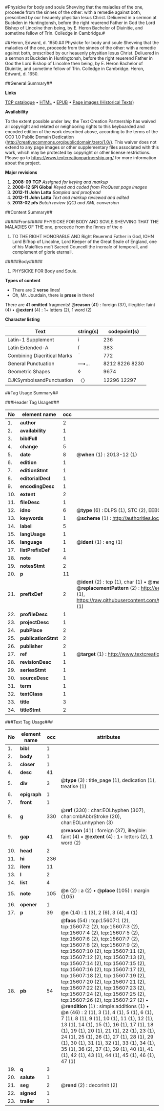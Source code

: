 #Physicke for body and soule Shevving that the maladies of the one, proceede from the sinnes of the other: with a remedie against both, prescribed by our heauenly physitian Iesus Christ. Deliuered in a sermon at Buckden in Huntingtonsh, before the right reuerend Father in God the Lord Bishop of Lincolne then being, by E. Heron Bachelor of Diuinitie, and sometime fellow of Trin. Colledge in Cambridge.#

##Heron, Edward, d. 1650.##
Physicke for body and soule Shevving that the maladies of the one, proceede from the sinnes of the other: with a remedie against both, prescribed by our heauenly physitian Iesus Christ. Deliuered in a sermon at Buckden in Huntingtonsh, before the right reuerend Father in God the Lord Bishop of Lincolne then being, by E. Heron Bachelor of Diuinitie, and sometime fellow of Trin. Colledge in Cambridge.
Heron, Edward, d. 1650.

##General Summary##

**Links**

[TCP catalogue](http://www.ota.ox.ac.uk/tcp/)  • 
[HTML](http://tei.it.ox.ac.uk/tcp/Texts-HTML/free/A03/A03099.html)  • 
[EPUB](http://tei.it.ox.ac.uk/tcp/Texts-EPUB/free/A03/A03099.epub) • 
[Page images (Historical Texts)](https://historicaltexts.jisc.ac.uk/eebo-99850406e)

**Availability**

To the extent possible under law, the Text Creation Partnership has waived all copyright and related or neighboring rights to this keyboarded and encoded edition of the work described above, according to the terms of the CC0 1.0 Public Domain Dedication (http://creativecommons.org/publicdomain/zero/1.0/). This waiver does not extend to any page images or other supplementary files associated with this work, which may be protected by copyright or other license restrictions. Please go to https://www.textcreationpartnership.org/ for more information about the project.

**Major revisions**

1. __2008-09__ __TCP__ *Assigned for keying and markup*
1. __2008-12__ __SPi Global__ *Keyed and coded from ProQuest page images*
1. __2012-11__ __John Latta__ *Sampled and proofread*
1. __2012-11__ __John Latta__ *Text and markup reviewed and edited*
1. __2013-02__ __pfs__ *Batch review (QC) and XML conversion*

##Content Summary##

#####Front#####
PHYSICKE FOR BODY AND SOVLE.SHEVVING THAT THE MALADIES OF THE one, proceede from the ſinnes of the o
1. TO THE RIGHT HONORABLE AND Right Reuerend Father in God, IOHN Lord Biſhop of Lincolne, Lord Keeper of the Great Seale of England, one of his Maieſties moſt Sacred Councell the increaſe of temporall, and complement of glorie eternall.

#####Body#####

1. PHYSICKE FOR Body and Soule.

**Types of content**

  * There are 2 **verse** lines!
  * Oh, Mr. Jourdain, there is **prose** in there!

There are 41 **omitted** fragments! 
 @__reason__ (41) : foreign (37), illegible: faint (4)  •  @__extent__ (4) : 1+ letters (2), 1 word (2)

**Character listing**


|Text|string(s)|codepoint(s)|
|---|---|---|
|Latin-1 Supplement|ì|236|
|Latin Extended-A|ſ|383|
|Combining             Diacritical Marks|̄|772|
|General Punctuation|—•…|8212 8226 8230|
|Geometric Shapes|◊|9674|
|CJKSymbolsandPunctuation|〈〉|12296 12297|

##Tag Usage Summary##

###Header Tag Usage###

|No|element name|occ|attributes|
|---|---|---|---|
|1.|__author__|2||
|2.|__availability__|1||
|3.|__biblFull__|1||
|4.|__change__|5||
|5.|__date__|8| @__when__ (1) : 2013-12 (1)|
|6.|__edition__|1||
|7.|__editionStmt__|1||
|8.|__editorialDecl__|1||
|9.|__encodingDesc__|1||
|10.|__extent__|2||
|11.|__fileDesc__|1||
|12.|__idno__|6| @__type__ (6) : DLPS (1), STC (2), EEBO-CITATION (1), PROQUEST (1), VID (1)|
|13.|__keywords__|1| @__scheme__ (1) : http://authorities.loc.gov/ (1)|
|14.|__label__|5||
|15.|__langUsage__|1||
|16.|__language__|1| @__ident__ (1) : eng (1)|
|17.|__listPrefixDef__|1||
|18.|__note__|4||
|19.|__notesStmt__|2||
|20.|__p__|11||
|21.|__prefixDef__|2| @__ident__ (2) : tcp (1), char (1)  •  @__matchPattern__ (2) : ([0-9\-]+):([0-9IVX]+) (1), (.+) (1)  •  @__replacementPattern__ (2) : http://eebo.chadwyck.com/downloadtiff?vid=$1&page=$2 (1), https://raw.githubusercontent.com/textcreationpartnership/Texts/master/tcpchars.xml#$1 (1)|
|22.|__profileDesc__|1||
|23.|__projectDesc__|1||
|24.|__pubPlace__|2||
|25.|__publicationStmt__|2||
|26.|__publisher__|2||
|27.|__ref__|1| @__target__ (1) : http://www.textcreationpartnership.org/docs/. (1)|
|28.|__revisionDesc__|1||
|29.|__seriesStmt__|1||
|30.|__sourceDesc__|1||
|31.|__term__|1||
|32.|__textClass__|1||
|33.|__title__|3||
|34.|__titleStmt__|2||


###Text Tag Usage###

|No|element name|occ|attributes|
|---|---|---|---|
|1.|__bibl__|1||
|2.|__body__|1||
|3.|__closer__|1||
|4.|__desc__|41||
|5.|__div__|3| @__type__ (3) : title_page (1), dedication (1), treatise (1)|
|6.|__epigraph__|1||
|7.|__front__|1||
|8.|__g__|330| @__ref__ (330) : char:EOLhyphen (307), char:cmbAbbrStroke (20), char:EOLunhyphen (3)|
|9.|__gap__|41| @__reason__ (41) : foreign (37), illegible: faint (4)  •  @__extent__ (4) : 1+ letters (2), 1 word (2)|
|10.|__head__|2||
|11.|__hi__|236||
|12.|__item__|11||
|13.|__l__|2||
|14.|__list__|4||
|15.|__note__|105| @__n__ (2) : a (2)  •  @__place__ (105) : margin (105)|
|16.|__opener__|1||
|17.|__p__|39| @__n__ (14) : 1 (3), 2 (6), 3 (4), 4 (1)|
|18.|__pb__|54| @__facs__ (54) : tcp:15607:1 (2), tcp:15607:2 (2), tcp:15607:3 (2), tcp:15607:4 (2), tcp:15607:5 (2), tcp:15607:6 (2), tcp:15607:7 (2), tcp:15607:8 (2), tcp:15607:9 (2), tcp:15607:10 (2), tcp:15607:11 (2), tcp:15607:12 (2), tcp:15607:13 (2), tcp:15607:14 (2), tcp:15607:15 (2), tcp:15607:16 (2), tcp:15607:17 (2), tcp:15607:18 (2), tcp:15607:19 (2), tcp:15607:20 (2), tcp:15607:21 (2), tcp:15607:22 (2), tcp:15607:23 (2), tcp:15607:24 (2), tcp:15607:25 (2), tcp:15607:26 (2), tcp:15607:27 (2)  •  @__rendition__ (1) : simple:additions (1)  •  @__n__ (46) : 2 (1), 3 (1), 4 (1), 5 (1), 6 (1), 7 (1), 8 (1), 9 (1), 10 (1), 11 (1), 12 (1), 13 (1), 14 (1), 15 (1), 16 (1), 17 (1), 18 (1), 19 (1), 20 (1), 21 (1), 22 (1), 23 (1), 24 (1), 25 (1), 26 (1), 27 (1), 28 (1), 29 (1), 30 (1), 31 (1), 32 (1), 33 (1), 34 (1), 35 (1), 36 (2), 37 (1), 39 (1), 40 (1), 41 (1), 42 (1), 43 (1), 44 (1), 45 (1), 46 (1), 47 (1)|
|19.|__q__|3||
|20.|__salute__|1||
|21.|__seg__|2| @__rend__ (2) : decorInit (2)|
|22.|__signed__|1||
|23.|__trailer__|1||
